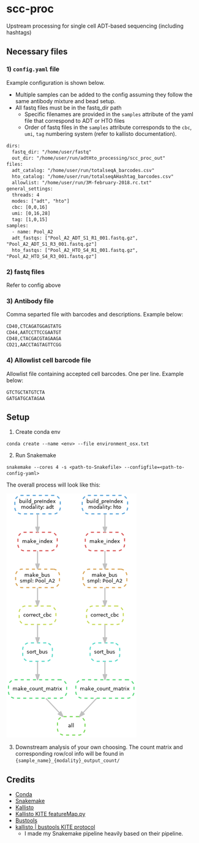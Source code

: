 # scc-proc
Upstream processing for single cell ADT-based sequencing (including hashtags)

## Necessary files

### 1) `config.yaml` file
Example configuration is shown below.

- Multiple samples can be added to the config assuming they follow the same antibody mixture and bead setup.
- All fastq files must be in the fastq_dir path
    - Specific filenames are provided in the `samples` attribute of the yaml file that correspond to ADT or HTO files
    - Order of fastq files in the `samples` attribute corresponds to the `cbc`, `umi`, `tag` numbering system (refer to kallisto documentation).

```
dirs:
  fastq_dir: "/home/user/fastq"
  out_dir: "/home/user/run/adtHto_processing/scc_proc_out"
files:
  adt_catalog: "/home/user/run/totalseqA_barcodes.csv"
  hto_catalog: "/home/user/run/totalseqAHashtag_barcodes.csv"
  allowlist: "/home/user/run/3M-february-2018.rc.txt"
general_settings:
  threads: 4
  modes: ["adt", "hto"]
  cbc: [0,0,16]
  umi: [0,16,28]
  tag: [1,0,15]
samples:
  - name: Pool_A2
  adt_fastqs: ["Pool_A2_ADT_S1_R1_001.fastq.gz", "Pool_A2_ADT_S1_R3_001.fastq.gz"]
  hto_fastqs: ["Pool_A2_HTO_S4_R1_001.fastq.gz", "Pool_A2_HTO_S4_R3_001.fastq.gz"]
```

### 2) fastq files
Refer to config above

### 3) Antibody file
Comma separted file with barcodes and descriptions. Example below:

```
CD40,CTCAGATGGAGTATG
CD44,AATCCTTCCGAATGT
CD48,CTACGACGTAGAAGA
CD21,AACCTAGTAGTTCGG
```

### 4) Allowlist cell barcode file
Allowlist file containing accepted cell barcodes. One per line. Example below:

```
GTCTGCTATGTCTA
GATGATGCATAGAA
```

## Setup
1. Create conda env
```
conda create --name <env> --file environment_osx.txt
```

2. Run Snakemake
```
snakemake --cores 4 -s <path-to-Snakefile> --configfile=<path-to-config-yaml>
```
The overall process will look like this:

![DAG image](dag.png)

3. Downstream analysis of your own choosing. The count matrix and corresponding row/col info will be found in `{sample_name}_{modality}_output_count/`

## Credits
- [Conda](https://docs.conda.io/en/latest/)
- [Snakemake](https://snakemake.readthedocs.io/en/stable/)
- [Kallisto](https://pachterlab.github.io/kallisto/)
- [Kallisto KITE featureMap.py](https://github.com/pachterlab/kite/tree/master/featuremap)
- [Bustools](https://github.com/BUStools/bustools)
- [kallisto | bustools KITE protocol](https://bustools.github.io/BUS_notebooks_R/10xv3.html)
    - I made my Snakemake pipeline heavily based on their pipeline.
